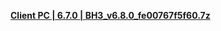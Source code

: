 **[ Client PC | 6.7.0 | BH3_v6.8.0_fe00767f5f60.7z ](https://bundle.bh3.com/ptpublic/rel/20230702172043_o8BzGMLGBbVpTjyy/PC/BH3_v6.8.0_fe00767f5f60.7z)**

